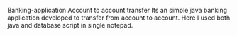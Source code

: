 Banking-application
Account to account transfer
Its an simple java banking application developed to transfer from account to account.
Here I  used both java and database script in single notepad.
